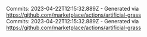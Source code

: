 Commits: 2023-04-22T12:15:32.889Z - Generated via https://github.com/marketplace/actions/artificial-grass
<br>
Commits: 2023-04-22T12:15:32.889Z - Generated via https://github.com/marketplace/actions/artificial-grass
<br>
